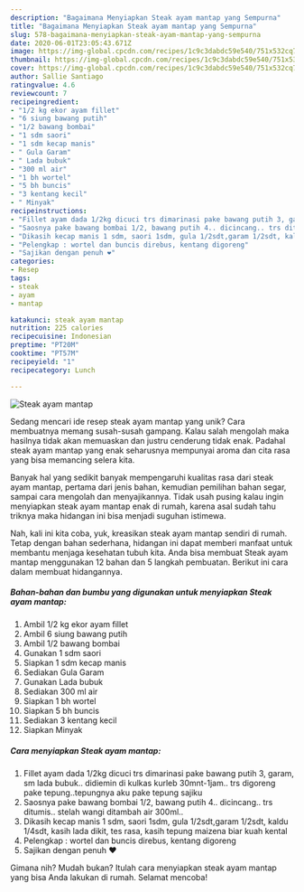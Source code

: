 ```yaml
---
description: "Bagaimana Menyiapkan Steak ayam mantap yang Sempurna"
title: "Bagaimana Menyiapkan Steak ayam mantap yang Sempurna"
slug: 578-bagaimana-menyiapkan-steak-ayam-mantap-yang-sempurna
date: 2020-06-01T23:05:43.671Z
image: https://img-global.cpcdn.com/recipes/1c9c3dabdc59e540/751x532cq70/steak-ayam-mantap-foto-resep-utama.jpg
thumbnail: https://img-global.cpcdn.com/recipes/1c9c3dabdc59e540/751x532cq70/steak-ayam-mantap-foto-resep-utama.jpg
cover: https://img-global.cpcdn.com/recipes/1c9c3dabdc59e540/751x532cq70/steak-ayam-mantap-foto-resep-utama.jpg
author: Sallie Santiago
ratingvalue: 4.6
reviewcount: 7
recipeingredient:
- "1/2 kg ekor ayam fillet"
- "6 siung bawang putih"
- "1/2 bawang bombai"
- "1 sdm saori"
- "1 sdm kecap manis"
- " Gula Garam"
- " Lada bubuk"
- "300 ml air"
- "1 bh wortel"
- "5 bh buncis"
- "3 kentang kecil"
- " Minyak"
recipeinstructions:
- "Fillet ayam dada 1/2kg dicuci trs dimarinasi pake bawang putih 3, garam, sm lada bubuk.. didiemin di kulkas kurleb 30mnt-1jam.. trs digoreng pake tepung..tepungnya aku pake tepung sajiku"
- "Saosnya pake bawang bombai 1/2, bawang putih 4.. dicincang.. trs ditumis.. stelah wangi ditambah air 300ml.."
- "Dikasih kecap manis 1 sdm, saori 1sdm, gula 1/2sdt,garam 1/2sdt, kaldu 1/4sdt, kasih lada dikit, tes rasa, kasih tepung maizena biar kuah kental"
- "Pelengkap : wortel dan buncis direbus, kentang digoreng"
- "Sajikan dengan penuh ❤"
categories:
- Resep
tags:
- steak
- ayam
- mantap

katakunci: steak ayam mantap 
nutrition: 225 calories
recipecuisine: Indonesian
preptime: "PT20M"
cooktime: "PT57M"
recipeyield: "1"
recipecategory: Lunch

---
```



![Steak ayam mantap](https://img-global.cpcdn.com/recipes/1c9c3dabdc59e540/751x532cq70/steak-ayam-mantap-foto-resep-utama.jpg)

Sedang mencari ide resep steak ayam mantap yang unik? Cara membuatnya memang susah-susah gampang. Kalau salah mengolah maka hasilnya tidak akan memuaskan dan justru cenderung tidak enak. Padahal steak ayam mantap yang enak seharusnya mempunyai aroma dan cita rasa yang bisa memancing selera kita.

Banyak hal yang sedikit banyak mempengaruhi kualitas rasa dari steak ayam mantap, pertama dari jenis bahan, kemudian pemilihan bahan segar, sampai cara mengolah dan menyajikannya. Tidak usah pusing kalau ingin menyiapkan steak ayam mantap enak di rumah, karena asal sudah tahu triknya maka hidangan ini bisa menjadi suguhan istimewa.




Nah, kali ini kita coba, yuk, kreasikan steak ayam mantap sendiri di rumah. Tetap dengan bahan sederhana, hidangan ini dapat memberi manfaat untuk membantu menjaga kesehatan tubuh kita. Anda bisa membuat Steak ayam mantap menggunakan 12 bahan dan 5 langkah pembuatan. Berikut ini cara dalam membuat hidangannya.

<!--inarticleads1-->

##### Bahan-bahan dan bumbu yang digunakan untuk menyiapkan Steak ayam mantap:

1. Ambil 1/2 kg ekor ayam fillet
1. Ambil 6 siung bawang putih
1. Ambil 1/2 bawang bombai
1. Gunakan 1 sdm saori
1. Siapkan 1 sdm kecap manis
1. Sediakan  Gula Garam
1. Gunakan  Lada bubuk
1. Sediakan 300 ml air
1. Siapkan 1 bh wortel
1. Siapkan 5 bh buncis
1. Sediakan 3 kentang kecil
1. Siapkan  Minyak




<!--inarticleads2-->

##### Cara menyiapkan Steak ayam mantap:

1. Fillet ayam dada 1/2kg dicuci trs dimarinasi pake bawang putih 3, garam, sm lada bubuk.. didiemin di kulkas kurleb 30mnt-1jam.. trs digoreng pake tepung..tepungnya aku pake tepung sajiku
1. Saosnya pake bawang bombai 1/2, bawang putih 4.. dicincang.. trs ditumis.. stelah wangi ditambah air 300ml..
1. Dikasih kecap manis 1 sdm, saori 1sdm, gula 1/2sdt,garam 1/2sdt, kaldu 1/4sdt, kasih lada dikit, tes rasa, kasih tepung maizena biar kuah kental
1. Pelengkap : wortel dan buncis direbus, kentang digoreng
1. Sajikan dengan penuh ❤




Gimana nih? Mudah bukan? Itulah cara menyiapkan steak ayam mantap yang bisa Anda lakukan di rumah. Selamat mencoba!
